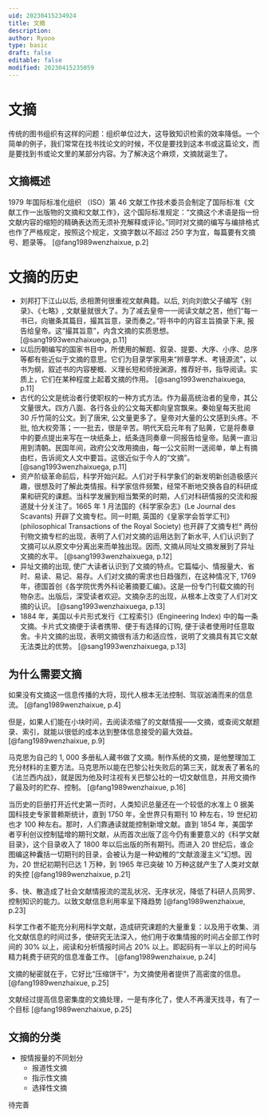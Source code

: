 ```yaml
---
uid: 20230415234924
title: 文摘
description: 
author: Ryooo
type: basic
draft: false
editable: false
modified: 20230415235059
---
```


# 文摘

传统的图书组织有这样的问题：组织单位过大，这导致知识检索的效率降低。一个简单的例子，我们常常在找书找论文的时候，不仅是要找到这本书或这篇论文，而是要找到书或论文里的某部分内容。为了解决这个麻烦，文摘就诞生了。

## 文摘概述

1979 年国际标准化组织 （ISO）第 46 文献工作技术委员会制定了国际标准《文献工作一出版物的文摘和文献工作》，这个国际标准规定：“文摘这个术语是指一份文献内容的缩短的精确表达而无须补充解释或评论。”同时对文摘的编写与编排格式也作了严格规定，按照这个规定，文摘字数以不超过 250 字为宜，每篇要有文摘号、题录等。 [@fang1989wenzhaixue, p.2]



# 文摘的历史


 - 刘邦打下江山以后, 丞相萧何很重视文献典籍。以后, 刘向刘歆父子编写《别录》、《七略》, 文献量就很大了。为了减去皇帝一一阅读文献之苦，他们“每一书已，向辙条其篇目，撮其旨意，录而奏之。”将书中的内容主旨摘录下来, 报告给皇帝。这“撮其旨意”，内含文摘的实质思想。 [@sang1993wenzhaixuega, p.11]
- 以后历朝编写的国家书目中，所使用的解题、叙录、提要、大序、小序、总序等都有些近似于文摘的意思。它们为目录学家用来“辨章学术、考镜源流”，以书为纲，叙述书的内容梗概、义理长短和师授渊源，推荐好书，指导阅读。实质上，它们在某种程度上起着文摘的作用。 [@sang1993wenzhaixuega, p.11]
- 古代的公文是统治者行使职权的一种方式方法。作为最高统治者的皇帝，其公文量很大。四方八面、各行各业的公文每天都向皇宫飘来。秦始皇每天批阅 30 斤竹简的公文。到了唐宋, 公文量更多了。皇帝对大量的公文感到头疼。不批, 怕大权旁落；一一批去，很是辛苦。明代天启元年有了贴黄，它是将奏章中的要点提出来写在一块纸条上，纸条连同奏章一同报告给皇帝。贴黄一直沿用到清朝。民国年间，政府公文改用摘由，每一公文前附一送阅单，单上有摘由栏，告诉阅文人文中要旨。这很近似于今人的“文摘”。 [@sang1993wenzhaixuega, p.11]
- 资产阶级革命前后，科学开始兴起。人们对于科学象们的新发明新创造极感兴趣，很想及时了解此类情报。科学家信件频繁，经常不断地交换各自的科研成果和研究的课题。当科学发展到相当繁荣的时期，人们对科研情报的交流和报道就十分关注了。1665 年 1 月法国的《科学家杂志》(Le Journal des Scavants) 开辟了文摘专栏。同一时期, 英国的《皇家学会哲学汇刊》(philosophical Transactions of the Royal Society) 也开辟了文摘专栏° 两份刊物文摘专栏的出现，表明了人们对文摘的运用达到了新水平, 人们认识到了文摘可以从原文中分离出来而单独出现。因而, 文摘从同址文摘发展到了异址文摘的水平。 [@sang1993wenzhaixuega, p.12]
- 异址文摘的出现, 使广大读者认识到了文摘的特点。它篇幅小、情报量大、省时、易读、易记、易存。人们对文摘的需求也日趋强烈，在这种情况下, 1769 年，德国首创《各学院优秀外科论著摘要汇编》。这是一份专门刊载文摘的刊物杂志。出版后，深受读者欢迎。文摘杂志的出现，从根本上改变了人们对文摘的认识。 [@sang1993wenzhaixuega, p.13]
- 1884 年，美国以卡片形式发行《工程索引》(Engineering Index) 中的每一条文摘。卡片式文摘便于读者携带、便于有选择的订购, 便于读者使用时任意取舍。卡片文摘的出现，表明文摘很有活力和适应性，说明了文摘具有其它文献无法类比的优势。 [@sang1993wenzhaixuega, p.13]

## 为什么需要文摘

如果没有文摘这一信息传播的大将，现代人根本无法控制、驾驭汹涌而来的信息流。 [@fang1989wenzhaixue, p.4]

但是，如果人们能在小块时间，去阅读浓缩了的文献情报——文摘，或查阅文献题录、索引，就能以很低的成本达到整体信息接受的最大效益。 [@fang1989wenzhaixue, p.9]

马克思为自己的 1, 000 多册私人藏书做了文摘。制作系统的文摘，是他整理加工充分材料的主要方法。马克思所以能在巴黎公社失败后的第三天，就发表了著名的《法兰西内战》，就是因为他及时注视有关巴黎公社的一切文献信息，并用文摘作了最及时的贮存、控制。 [@fang1989wenzhaixue, p.16]

当历史的巨册打开近代史第一页时，人类知识总量还在一个较低的水准上 0 据美国科技史专家普赖斯统计，直到 1750 年，全世界只有期刊 10 种左右，19 世纪初也才 100 种左右。那时，人们靠通读就能控制新增文献。直到 1854 年，美国学者亨利创议控制猛增的期刊文献，从而首次出版了迄今仍有重要意义的《科学文献目录》，这个目录收入了 1800 年以后出版的所有期刊。而进入 20 世纪后，谁企图编这种囊括一切期刊的目录，会被认为是一种幼稚的“文献浪漫主义”幻想。因为，20 世纪初期刊已达 1 万种，到 1965 年已突破 10 万种这就产生了人类对文献的失控 [@fang1989wenzhaixue, p.21]

多、快、散造成了社会文献情报流的混乱状况、无序状况，降低了科研人员网罗、控制知识的能力。以致文献信息利用率呈下降趋势 [@fang1989wenzhaixue, p.23]

科学工作者不能充分利用科学文献，造成研究课题的大量重复：以及用于收集、消化文献信息的时间过多，使研究无法深入，他们用于收集情报的时间占全部工作时间的 30% 以上，阅读和分析情报时间占 20% 以上。即起码有一半以上的时间与精力耗费于研究的信息准备工作。 [@fang1989wenzhaixue, p.24]

文摘的秘密就在于，它好比“压缩饼干”，为文摘使用者提供了高密度的信息。 [@fang1989wenzhaixue, p.25]

文献经过提高信息密集度的文摘处理，一是有序化了，使人不再漫天找寻，有了一个目标 [@fang1989wenzhaixue, p.25]

## 文摘的分类

- 按情报量的不同划分
	- 报道性文摘
	- 指示性文摘
	- 选择性文摘

待完善
